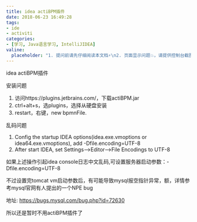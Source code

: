 ```yaml
---
title: idea actiBPM插件
date: 2018-06-23 16:49:28
tags:
- ide
- activiti
categories:
- [学习, Java语言学习, IntelliJIDEA]
valine:
  placeholder: "1. 提问前请先仔细阅读本文档⚡\n2. 页面显示问题💥，请提供控制台截图📸或者您的测试网址\n3. 其他任何报错💣，请提供详细描述和截图📸，祝食用愉快💪"
---
```


idea actiBPM插件

安装问题

1. 访问https://plugins.jetbrains.com/，下载actiBPM.jar
2. ctrl+alt+s，选plugins，选择从硬盘安装
3. restart，右键，new bpmnFile.

乱码问题

1. Config the startup IDEA options(idea.exe.vmoptions or idea64.exe.vmoptions), add -Dfile.encoding=UTF-8
2. After start IDEA, set Settings—>Editor—>File Encodings to UTF-8

如果上述操作引起idea console日志中文乱码,可设置服务器启动参数：-Dfile.encoding=UTF-8

不过设置完tomcat vm启动参数后，有可能导致mysql报空指针异常，额，详情参考mysql官网有人提出的一个NPE bug

地址: https://bugs.mysql.com/bug.php?id=72630

所以还是暂时不用actiBPM插件了
